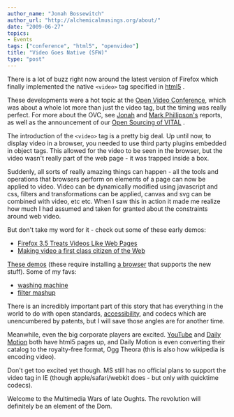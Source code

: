 ```yaml
---
author_name: "Jonah Bossewitch"
author_url: "http://alchemicalmusings.org/about/"
date: "2009-06-27"
topics: 
- Events
tags: ["conference", "html5", "openvideo"]
title: "Video Goes Native (SFW)"
type: "post"
---
```


<p>There is a lot of buzz right now around the latest version of Firefox which  finally implemented the native <code>&lt;video&gt;</code> tag specified in <a href="http://en.wikipedia.org/wiki/HTML_5">html5</a> .</p>

<!--more-->

<p>These developments were a hot topic at the <a href="http://openvideoconference.org">Open Video Conference</a>, which was about a whole lot more than just the video tag, but the timing was really perfect. For more about the <span class="caps">OVC, </span>see <a href="http://alchemicalmusings.org/2009/06/24/ov-high/">Jonah</a> and <a href="http://www.clayfox.com/2009/06/22/reflections-on-the-ovc/">Mark Phillipson's</a> reports, as well as the announcement of our <a href="http://openvideoconference.org/2009/06/columbias-educational-video-environment-released-at-ovc/">Open Sourcing of <span class="caps">VITAL</span></a> . </p>

<p>The introduction of the <code>&lt;video&gt;</code> tag is a pretty big deal. Up until now, to display video in a browser, you needed to use third party plugins embedded in object tags. This allowed for the video to be seen in the browser, but the video wasn't really part of the web page - it was trapped inside a box.</p>

<p>Suddenly, all sorts of really amazing things can happen - all the tools and operations that browsers perform on elements of a page can now be applied to video. Video can be dynamically modified using javascript and css, filters and transformations can be applied, canvas and svg can be combined with video, etc etc.  When I saw this in action it made me realize how much I had assumed and taken for granted about the constraints around web video.</p>

<p>But don't take my word for it - check out some of these early demos:</p>


<ul>
<li><a href="http://www.youtube.com/watch?v=3tLBLVtIk3A">Firefox 3.5 Treats Videos Like Web Pages</a></li>
<li><a href="http://standblog.org/blog/post/2009/04/15/Making-video-a-first-class-citizen-of-the-Web">Making video a first class citizen of the Web</a></li>
</ul>


<p><a href="http://people.mozilla.com/~prouget/demos/">These demos</a> (these require installing <a href="http://ccnmtl.columbia.edu/compiled/projects/why_ccnmtl_likes_firefox.html">a browser</a> that supports the new stuff). Some of my favs:</p>


<ul>
<li><a href="http://people.mozilla.com/~prouget/demos/round/index.xhtml">washing machine</a></li>
<li><a href="http://people.mozilla.com/~prouget/demos/mashup/video.xhtml">filter mashup</a></li>
</ul>



<p>There is an incredibly important part of this story that has everything in the world to do with open standards, <a href="http://journal.media-culture.org.au/index.php/mcjournal/article/viewArticle/55">accessibility</a>, and codecs which are unencumbered by patents, but I will save  those angles are for another time.</p>

<p>Meanwhile, even the big corporate players are excited. <a href="http://www.youtube.com/html5">YouTube</a> and <a href="http://www.0xdeadbeef.com/weblog/?p=1312">Daily Motion</a> both have html5 pages up, and Daily Motion is even converting their catalog to the royalty-free format, Ogg Theora (this is also how wikipedia is encoding video).</p>

<p>Don't get too excited yet though. MS still has no official plans to support the video tag in IE (though apple/safari/webkit does - but only with quicktime codecs).</p>

<p>Welcome to the Multimedia Wars of late Oughts. The revolution will definitely be an element of the Dom.</p>
